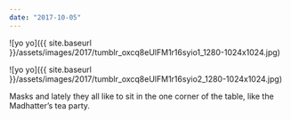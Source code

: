 ```yaml
---
date: "2017-10-05"
---
```


![yo yo]({{ site.baseurl }}/assets/images/2017/tumblr_oxcq8eUlFM1r16syio1_1280-1024x1024.jpg)

![yo yo]({{ site.baseurl }}/assets/images/2017/tumblr_oxcq8eUlFM1r16syio2_1280-1024x1024.jpg)

Masks and lately they all like to sit in the one corner of the table, like the Madhatter’s tea party.
